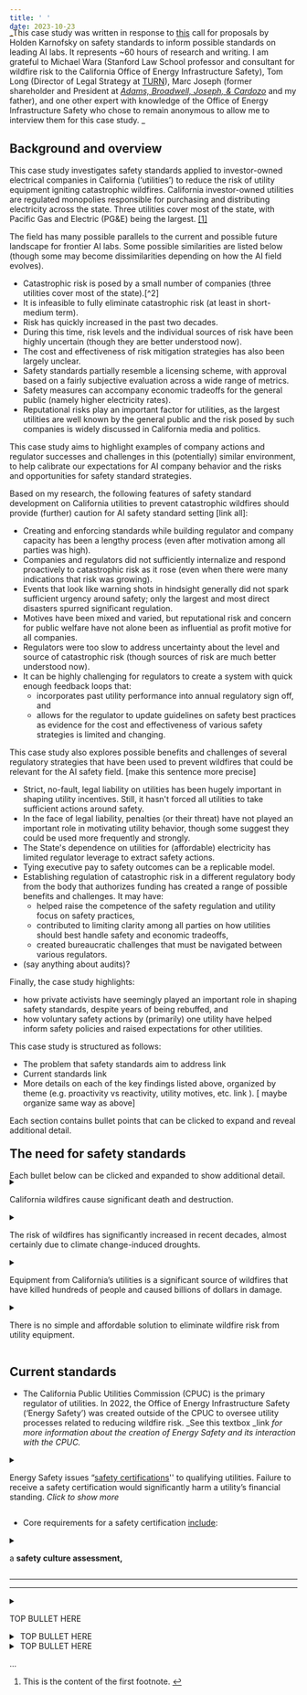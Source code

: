 ```yaml
---
title: ' '
date: 2023-10-23
---
```

<div style="margin-top: -35px; margin-bottom: -10px;">


_This case study was written in response to [this](https://forum.effectivealtruism.org/posts/idrBxfsHkYeTtpm2q/seeking-paid-case-studies-on-standards) call for proposals by Holden Karnofsky on safety standards to inform possible standards on leading AI labs. It represents ~60 hours of research and writing. I am grateful to Michael Wara (Stanford Law School professor and consultant for wildfire risk to the California Office of Energy Infrastructure Safety), Tom Long (Director of Legal Strategy at [TURN](https://www.turn.org/tlong)), Marc Joseph (former shareholder and President at _[Adams, Broadwell, Joseph, & Cardozo](http://www.adamsbroadwell.com/attorneys/marc-d-joseph1/)_ and my father), and one other expert with knowledge of the Office of Energy Infrastructure Safety who chose to remain anonymous to  allow me to interview them for this case study. _


## Background and overview 

This case study investigates safety standards applied to investor-owned electrical companies in California (‘utilities’) to reduce the risk of utility equipment igniting catastrophic  wildfires. California investor-owned utilities are regulated monopolies responsible for purchasing and distributing electricity across the state. Three utilities cover most of the state, with Pacific Gas and Electric (PG&E) being the largest. <a id="backref1" href="#note1" class="footnote-ref">[1]</a>

The field has many possible parallels to the current and possible future landscape for frontier AI labs. Some possible similarities are listed below (though some may become dissimilarities depending on how the AI field evolves).


* Catastrophic risk is posed by a small number of companies (three utilities cover most of the state).[^2]
* It is infeasible to fully eliminate catastrophic risk (at least in short-medium term).
* Risk has quickly increased in the past two decades.
* During this time, risk levels and the individual sources of risk have been highly uncertain (though they are better understood now). 
* The cost and effectiveness of risk mitigation strategies has also been largely unclear. 
* Safety standards partially resemble a licensing scheme, with approval based on a fairly subjective evaluation across a wide range of metrics. 
* Safety measures can accompany economic tradeoffs for the general public (namely higher electricity rates).
* Reputational risks play an important factor for utilities, as the largest utilities are well known by the general public and the risk posed by such companies is widely discussed in California media and politics.

This case study aims to highlight examples of company actions and regulator successes and challenges in this (potentially) similar environment, to help calibrate our expectations for AI company behavior and the risks and opportunities for safety standard strategies.

Based on my research, the following features of safety standard development on California utilities to prevent catastrophic wildfires should provide (further) caution for AI safety standard setting [link all]:

* Creating and enforcing standards while building regulator and company capacity has been a lengthy process (even after motivation among all parties was high).
* Companies and regulators did not sufficiently internalize and respond proactively to catastrophic risk as it rose (even when there were many indications that risk was growing).
* Events that look like warning shots in hindsight generally did not spark sufficient urgency around safety; only the largest and most direct disasters spurred significant regulation.  
* Motives have been mixed and varied, but reputational risk and concern for public welfare have not alone been as influential as profit motive for all companies. 
* Regulators were too slow to address uncertainty about the level and source of catastrophic risk (though sources of risk are much better understood now).
* It can be highly challenging for regulators to create a system with quick enough feedback loops that:
    * incorporates past utility performance into annual regulatory sign off, and 
    * allows for the regulator to update guidelines on safety best practices as evidence for the cost and effectiveness of various safety strategies is limited and changing.

This case study also explores possible benefits and challenges of several regulatory strategies that have been used to prevent wildfires that could be relevant for the AI safety field. [make this sentence more precise]

* Strict, no-fault, legal liability on utilities has been hugely important in shaping utility incentives. Still, it hasn't forced all utilities to take sufficient actions around safety. 
* In the face of legal liability, penalties (or their threat) have not played an important role in motivating utility behavior, though some suggest they could be used more frequently and strongly.  
* The State's dependence on utilities for (affordable) electricity has limited regulator leverage to extract safety actions.
* Tying executive pay to safety outcomes can be a replicable model.
* Establishing regulation of catastrophic risk in a different regulatory body from the body that authorizes funding has created a range of possible benefits and challenges. It may have:
    * helped raise the competence of the safety regulation and utility focus on safety practices,
    * contributed to limiting clarity among all parties on how utilities should best handle safety and economic tradeoffs,
    * created bureaucratic challenges that must be navigated between various regulators.
* (say anything about audits)?

Finally, the case study highlights:

* how private activists have seemingly played an important role in shaping safety standards, despite years of being rebuffed, and
* how voluntary safety actions by (primarily) one utility have helped inform safety policies and raised expectations for other utilities.

This case study is structured as follows:



* The problem that safety standards aim to address link 
* Current standards link 
* More details on each of the key findings listed above, organized by theme (e.g. proactivity vs reactivity, utility motives, etc. link ). [ maybe organize same way as above]

Each section contains bullet points that can be clicked to expand and reveal additional detail.



</div>


## The need for safety standards

Each bullet below can be clicked and expanded to show additional detail.

<div style="margin-top: -20px">

<details class="outerBullet">
  <summary > 
    <span style="margin-left: 4px">
  

California wildfires cause significant death and destruction.  
  </span>
  </summary>
   
  <div class="innerBullet">



 * [Since 2008](https://calmatters.org/california-wildfire-map-tracker/), California wildfires have killed 225 people and damaged or destroyed more than 50,000 structures. Since 2015, they have caused around $25 billion in “property and contents” loss (which does not include lost economic activity or fire suppression costs).


  </div>
</details>


<details class="outerBullet">
  <summary > 
    <span style="margin-left: 4px">

The risk of wildfires has significantly increased in recent decades, almost certainly due to climate change-induced droughts. 
  </span>
  </summary>
   
  <div class="innerBullet">

* Out of California’s [20 largest wildfires](https://calmatters.org/california-wildfire-map-tracker/) up to 2022, seven occurred in 2020 and 2021 alone.
* Climate change appears to be significantly exacerbating catastrophic wildfire risk by increasing drought frequency and severity.


  </div>

</details>


<!-- -------------------------------------- -->
<details class="outerBullet">
  <summary > 
    <span style="margin-left: 4px">

Equipment from California’s utilities is a significant source of wildfires that have killed hundreds of people and caused billions of dollars in damage.     
  </span>
  </summary>
   
  <div class="innerBullet">

* Utility equipment caused fires that burned a [similar number of acres](https://calmatters.org/california-wildfire-map-tracker/) as fires caused by humans or lightning in 2017, 2019, and 2021.
* PG&E, the state’s largest utility, [pleaded guilty](https://www.npr.org/2020/06/16/879008760/pg-e-pleads-guilty-on-2018-california-camp-fire-our-equipment-started-that-fire#:~:text=Hourly%20News-,PG%26E%20Pleads%20Guilty%20On%202018%20California%20Camp%20Fire%3A%20'Our%20Equipment,has%20been%20charged%20with%20homicide.) to 84 counts of involuntary manslaughter following the 2018 Camp Fire, the deadliest wildfire in the state’s history, which was caused by old PG&E equipment. PG&E equipment was [also responsible](https://www.cnbc.com/2022/01/05/california-finds-pge-equipment-responsible-for-massive-dixie-fire-.html) for starting the Dixie Fire, the state’s second largest fire by acreage, which destroyed more than 1,300 homes in 2021. PG&E filed for [bankruptcy in 2019](https://www.nytimes.com/2019/01/29/business/energy-environment/pge-file-bankruptcy.html) after facing liability claims for dozens of fires.



  </div>
</details>
<!-- -------------------------------------- -->

 <!-- -------------------------------------- -->
<details class="outerBullet">
  <summary > 
    <span style="margin-left: 4px">

There is no simple and affordable solution to eliminate wildfire risk from utility equipment.  
  </span>
  </summary>
   
  <div class="innerBullet">

* [Undergrounding](https://www.pge.com/pge_global/common/pdfs/customer-service/other-services/electric-undergrounding-program/PGE-Undergrounding-Fact-Sheet.pdf) sections of overhead power lines eliminates nearly all wildfire risk from those power lines. However, undergrounding all existing overhead distribution and transmission lines is [estimated](https://www.cpuc.ca.gov/industries-and-topics/electrical-energy/infrastructure/electric-reliability/undergrounding-program-description#:~:text=According%20to%20PG%26E%2C%20SCE%20and,to%20%246.072%20million%20per%20mile.) to cost more than $750 billion. Just undergrounding lines in the highest fire risk areas would cost substantially less, though still many hundreds of billions of dollars.



  </div>
</details>
<!-- -------------------------------------- -->
</div>

## Current standards 

* The California Public Utilities Commission (CPUC) is the primary regulator of utilities. In 2022, the Office of Energy Infrastructure Safety (‘Energy Safety’) was created outside of the CPUC to oversee utility processes related to reducing wildfire risk. _See this textbox _link _for more information about the creation of Energy Safety and its interaction with the CPUC._

<details class="outerBullet">
  <summary>
   
  <span style="margin-left: 4px;"> 


Energy Safety issues “[safety certifications](https://energysafety.ca.gov/what-we-do/electrical-infrastructure-safety/wildfire-mitigation-and-safety/safety-certifications/safety-certification-faqs/)'' to qualifying utilities. Failure to receive a safety certification would significantly harm a utility’s financial standing. _Click to show more_
  </span>

  </summary>

  <div class="innerBullet">

* Receiving a safety certification increases the chances that a utility could draw on the [California Wildfire Fund](https://www.cawildfirefund.com/#:~:text=The%20California%20Wildfire%20Fund%20exists,caused%20by%20the%20participating%20utility.) to repay victims of a wildfire caused by its equipment, for which the utility would be automatically liable. (_More information about legal liability facing utilities here_link _.) _Experts stressed that failure to receive safety certification would immediately cause a significant stock price drop for the utility, and would likely lead to a drop in its credit rating. 



  </div>
</details>

* Core requirements for a safety certification [include](https://energysafety.ca.gov/what-we-do/electrical-infrastructure-safety/wildfire-mitigation-and-safety/safety-certifications/safety-certification-faqs/):

<details class="outerBullet indent">
  <summary> 
    <span style="margin-left: 4px; margin-top: -20px">

a **safety culture assessment,**
 
   </span>
  </summary>
   
  <div class="innerBullet">

- Second level, first BULLET


  </div>
</details>


----------------
----------------









<!-- TEMPLATES ------------------------------------------------------------- -->
<!--  -->
<details class="outerBullet">
  <summary> 
    <span style="margin-left: 4px; margin-top: -20px">
      
TOP BULLET HERE
    </span>
  </summary>
   
  <div class="innerBullet">

- Second level, first BULLET


  </div>
</details>

<!-- ONE LEVEL OF NESTING -->

<details class="outerBullet">
  <summary> 
    <span style="margin-left: 4px">
      TOP BULLET HERE
    </span>
  </summary>
   
  <div class="innerBullet">

- Second level, first BULLET


  </div>
</details>

<!-- TWO LEVELS OF NESTING -->

<details class="outerBullet">
  <summary> 
    <span style="margin-left: 4px">
      TOP BULLET HERE
    </span>
  </summary>
  
 
  <div class="innerBullet">


- Second level, first BULLET


  </div>

  <details style="margin-bottom: 0px; margin-top: 12px; margin-left: 25px;">
    <summary>
      <span style="margin-left: 4px">
        Second level, COLLAPSABLE
      </span>

    </summary>

  <div  style="margin-left: 10px; margin-top: 12px">

- Third level, first BULLET


  </div>
  </details>
</details>

...

<div class="footnotes">
  <ol>
    <li id="note1">This is the content of the first footnote. <a href="#backref1" class="backref">↩</a></li>
    <!-- ... Other footnotes ... -->
  </ol>
</div>
